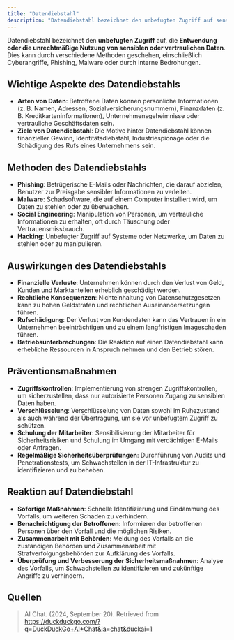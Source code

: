 ```yaml
---
title: "Datendiebstahl"
description: "Datendiebstahl bezeichnet den unbefugten Zugriff auf sensible Daten durch Phishing, Malware oder Social Engineering. Auswirkungen sind finanzielle Verluste und Rufschädigung. Präventionsmaßnahmen sind Zugriffskontrollen und Verschlüsselung. Reaktion umfasst Benachrichtigung und Zusammenarbeit mit Behörden."
---
```


Datendiebstahl bezeichnet den **unbefugten Zugriff** auf, die **Entwendung oder die unrechtmäßige Nutzung von sensiblen oder vertraulichen Daten**. Dies kann durch verschiedene Methoden geschehen, einschließlich Cyberangriffe, Phishing, Malware oder durch interne Bedrohungen.

## Wichtige Aspekte des Datendiebstahls
- **Arten von Daten**: Betroffene Daten können persönliche Informationen (z. B. Namen, Adressen, Sozialversicherungsnummern), Finanzdaten (z. B. Kreditkarteninformationen), Unternehmensgeheimnisse oder vertrauliche Geschäftsdaten sein.
- **Ziele von Datendiebstahl**: Die Motive hinter Datendiebstahl können finanzieller Gewinn, Identitätsdiebstahl, Industriespionage oder die Schädigung des Rufs eines Unternehmens sein.

## Methoden des Datendiebstahls
- **Phishing**: Betrügerische E-Mails oder Nachrichten, die darauf abzielen, Benutzer zur Preisgabe sensibler Informationen zu verleiten.
- **Malware**: Schadsoftware, die auf einem Computer installiert wird, um Daten zu stehlen oder zu überwachen.
- **Social Engineering**: Manipulation von Personen, um vertrauliche Informationen zu erhalten, oft durch Täuschung oder Vertrauensmissbrauch.
- **Hacking**: Unbefugter Zugriff auf Systeme oder Netzwerke, um Daten zu stehlen oder zu manipulieren.

## Auswirkungen des Datendiebstahls
- **Finanzielle Verluste**: Unternehmen können durch den Verlust von Geld, Kunden und Marktanteilen erheblich geschädigt werden.
- **Rechtliche Konsequenzen**: Nichteinhaltung von Datenschutzgesetzen kann zu hohen Geldstrafen und rechtlichen Auseinandersetzungen führen.
- **Rufschädigung**: Der Verlust von Kundendaten kann das Vertrauen in ein Unternehmen beeinträchtigen und zu einem langfristigen Imageschaden führen.
- **Betriebsunterbrechungen**: Die Reaktion auf einen Datendiebstahl kann erhebliche Ressourcen in Anspruch nehmen und den Betrieb stören.

## Präventionsmaßnahmen
- **Zugriffskontrollen**: Implementierung von strengen Zugriffskontrollen, um sicherzustellen, dass nur autorisierte Personen Zugang zu sensiblen Daten haben.
- **Verschlüsselung**: Verschlüsselung von Daten sowohl im Ruhezustand als auch während der Übertragung, um sie vor unbefugtem Zugriff zu schützen.
- **Schulung der Mitarbeiter**: Sensibilisierung der Mitarbeiter für Sicherheitsrisiken und Schulung im Umgang mit verdächtigen E-Mails oder Anfragen.
- **Regelmäßige Sicherheitsüberprüfungen**: Durchführung von Audits und Penetrationstests, um Schwachstellen in der IT-Infrastruktur zu identifizieren und zu beheben.

## Reaktion auf Datendiebstahl
- **Sofortige Maßnahmen**: Schnelle Identifizierung und Eindämmung des Vorfalls, um weiteren Schaden zu verhindern.
- **Benachrichtigung der Betroffenen**: Informieren der betroffenen Personen über den Vorfall und die möglichen Risiken.
- **Zusammenarbeit mit Behörden**: Meldung des Vorfalls an die zuständigen Behörden und Zusammenarbeit mit Strafverfolgungsbehörden zur Aufklärung des Vorfalls.
- **Überprüfung und Verbesserung der Sicherheitsmaßnahmen**: Analyse des Vorfalls, um Schwachstellen zu identifizieren und zukünftige Angriffe zu verhindern.

## Quellen
> AI Chat. (2024, September 20). Retrieved from https://duckduckgo.com/?q=DuckDuckGo+AI+Chat&ia=chat&duckai=1